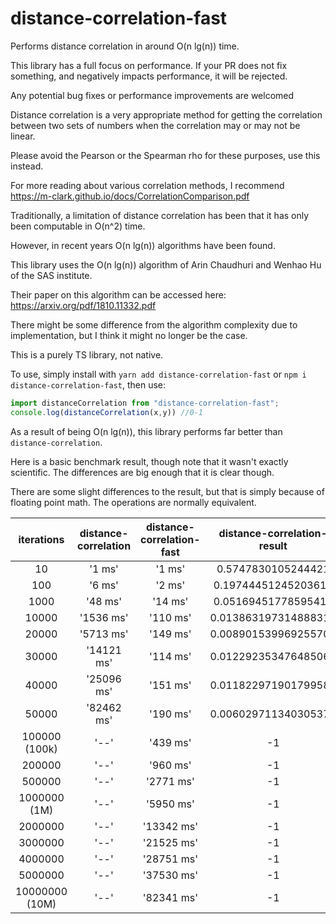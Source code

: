 # distance-correlation-fast

Performs distance correlation in around O(n lg(n)) time.

This library has a full focus on performance. If your PR does not fix something, and negatively impacts performance, it will be rejected.

Any potential bug fixes or performance improvements are welcomed

Distance correlation is a very appropriate method for getting the correlation between two sets of numbers when the correlation may or may not be linear.

Please avoid the Pearson or the Spearman rho for these purposes, use this instead.

For more reading about various correlation methods, I recommend https://m-clark.github.io/docs/CorrelationComparison.pdf

Traditionally, a limitation of distance correlation has been that it has only been computable in O(n^2) time.

However, in recent years O(n lg(n)) algorithms have been found.

This library uses the O(n lg(n)) algorithm of Arin Chaudhuri and Wenhao Hu of the SAS institute.

Their paper on this algorithm can be accessed here: https://arxiv.org/pdf/1810.11332.pdf

There might be some difference from the algorithm complexity due to implementation, but I think it might no longer be the case.

This is a purely TS library, not native.

To use, simply install with `yarn add distance-correlation-fast` or `npm i distance-correlation-fast`, then use:
```ts
import distanceCorrelation from "distance-correlation-fast";
console.log(distanceCorrelation(x,y)) //0-1
```

As a result of being O(n lg(n)), this library performs far better than `distance-correlation`.

Here is a basic benchmark result, though note that it wasn't exactly scientific. The differences are big enough that it is clear though.

There are some slight differences to the result, but that is simply because of floating point math. The operations are normally equivalent.

|   iterations   | distance-correlation | distance-correlation-fast | distance-correlation-result | distance-correlation-fast-result |
|:--------------:|:--------------------:|:-------------------------:|:---------------------------:|:--------------------------------:|
|       10       |        '1 ms'        |           '1 ms'          |      0.5747830105244421     |        0.5747830105244454        |
|       100      |        '6 ms'        |           '2 ms'          |     0.19744451245203617     |        0.19744451245202876       |
|      1000      |        '48 ms'       |          '14 ms'          |     0.05169451778595419     |       0.051694517785985133       |
|      10000     |       '1536 ms'      |          '110 ms'         |     0.013863197314888316    |        0.01386319731627763       |
|      20000     |       '5713 ms'      |          '149 ms'         |     0.008901539969255705    |       0.008901539962876669       |
|      30000     |      '14121 ms'      |          '114 ms'         |     0.012292353476485062    |       0.012292353475511308       |
|      40000     |      '25096 ms'      |          '151 ms'         |     0.011822971901799584    |       0.011822971902881054       |
|      50000     |      '82462 ms'      |          '190 ms'         |     0.006029711340305374    |       0.006029711342246058       |
|  100000 (100k) |         '--'         |          '439 ms'         |              -1             |       0.005114315938060392       |
|     200000     |         '--'         |          '960 ms'         |              -1             |       0.002527787500522957       |
|     500000     |         '--'         |         '2771 ms'         |              -1             |       0.0035845709831482924      |
|  1000000 (1M)  |         '--'         |         '5950 ms'         |              -1             |       0.0014530022694211207      |
|     2000000    |         '--'         |         '13342 ms'        |              -1             |       0.0008087837565719341      |
|     3000000    |         '--'         |         '21525 ms'        |              -1             |       0.0011251886693957884      |
|     4000000    |         '--'         |         '28751 ms'        |              -1             |       0.0008083368517333731      |
|     5000000    |         '--'         |         '37530 ms'        |              -1             |       0.0007008802813679654      |
| 10000000 (10M) |         '--'         |         '82341 ms'        |              -1             |       0.0003942226553583085      |
